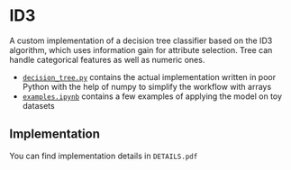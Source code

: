 # ID3
A custom implementation of a decision tree classifier based on the ID3 algorithm, which uses information gain for attribute selection. Tree can handle categorical features as well as numeric ones. 

* [`decision_tree.py`](decision_tree.py) contains the actual implementation written in poor Python with the help of numpy to simplify the workflow with arrays
* [`examples.ipynb`](examples.ipynb) contains a few examples of applying the model on toy datasets


## Implementation

You can find implementation details in `DETAILS.pdf`
